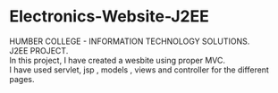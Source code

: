 # Electronics-Website-J2EE<br />
HUMBER COLLEGE - INFORMATION TECHNOLOGY SOLUTIONS.<br />
J2EE PROJECT.<br />
In this project, I have created a wesbite using proper MVC.<br />
I have used servlet, jsp , models , views and controller for the different pages.

